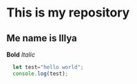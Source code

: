# This is my repository
## Me name is Illya 

**Bold**
*Italic*

```javascript
  let test="hello world";
  console.log(test);
```

  
